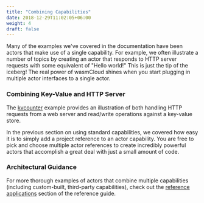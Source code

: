 ```yaml
---
title: "Combining Capabilities"
date: 2018-12-29T11:02:05+06:00
weight: 4
draft: false
---
```


Many of the examples we've covered in the documentation have been actors that make use of a single capability. For example, we often illustrate a number of topics by creating an actor that responds to HTTP server requests with some equivalent of "Hello world!" This is just the tip of the iceberg! The real power of wasmCloud shines when you start plugging in multiple actor interfaces to a single actor.

### Combining Key-Value and HTTP Server

The [kvcounter](https://github.com/wasmCloud/examples/tree/main/kvcounter) example provides an illustration of both handling HTTP requests from a web server and read/write operations against a key-value store.

In the previous section on using standard capabilities, we covered how easy it is to simply add a project reference to an actor capability. You are free to pick and choose multiple actor references to create incredibly powerful actors that accomplish a great deal with just a small amount of code.

### Architectural Guidance

For more thorough examples of actors that combine multiple capabilities (including custom-built, third-party capabilities), check out the [reference applications](/reference/refapps/) section of the reference guide.
